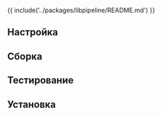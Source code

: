 {{ include('../packages/libpipeline/README.md') }}

## Настройка

<package-script :package="'libpipeline'" :type="'configure'"></package-script>

## Сборка

<package-script :package="'libpipeline'" :type="'build'"></package-script>

## Тестирование

<package-script :package="'libpipeline'" :type="'test'"></package-script>

## Установка

<package-script :package="'libpipeline'" :type="'install'"></package-script>


